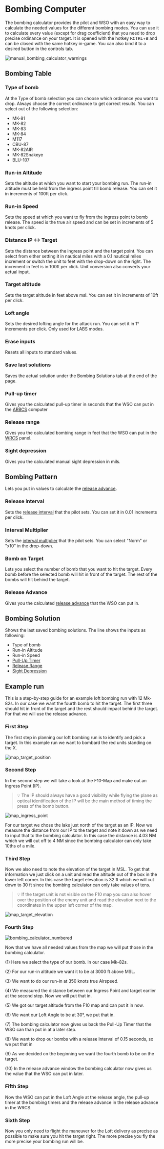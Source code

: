 # Bombing Computer

The bombing calculator provides the pilot and WSO with an easy way to calculate the needed values
for the different bombing modes. You can use it to calculate every value (except for drag
coefficient) that you need to drop precise ordinance on your target. It is opened with the hotkey
<kbd>RCTRL</kbd>+<kbd>B</kbd> and can be closed with the same hotkey in-game. You can also bind it
to a desired button in the controls tab.

![manual_bombing_calculator_warnings](../img/manual_bombing_calculator_warning.jpg)

## Bombing Table

### Type of bomb

At the Type of bomb selection you can choose which ordinance you want to drop. Always choose the
correct ordinance to get correct results. You can select out of the following selection:

- MK-81
- MK-82
- MK-83
- MK-84
- M117
- CBU-87
- MK-82AIR
- MK-82Snakeye
- BLU-107

### Run-in Altitude

Sets the altitude at which you want to start your bombing run. The run-in altitude must be held from
the ingress point till bomb release. You can set it in increments of 100ft per click.

### Run-in Speed

Sets the speed at which you want to fly from the ingress point to bomb release. The speed is the
true air speed and can be set in increments of 5 knots per click.

### Distance IP <-> Target

Sets the distance between the ingress point and the target point. You can select from either setting
it in nautical miles with a 0.1 nautical miles increment or switch the unit to feet with the
drop-down on the right. The increment in feet is in 100ft per click. Unit conversion also converts
your actual input.

### Target altitude

Sets the target altitude in feet above msl. You can set it in increments of 10ft per click.

### Loft angle

Sets the desired lofting angle for the attack run. You can set it in 1° increments per click.
Only used for LABS modes.

### Erase inputs

Resets all inputs to standard values.

### Save last solutions

Saves the actual solution under the Bombing Solutions tab at the end of the page.

### Pull-up timer

Gives you the calculated pull-up timer in seconds that the WSO can put in
the [ARBCS](../systems/weapon_systems/arbcs.md#bombing-timers) computer

### Release range

Gives you the calculated bombing range in feet that the WSO can put in
the [WRCS](../systems/weapon_systems/wrcs.md#release-range-control) panel.

### Sight depression

Gives you the calculated manual sight depression in mils.

## Bombing Pattern

Lets you put in values to calculate
the [release advance](../systems/weapon_systems/wrcs.md#release-advance-control).

### Release Interval

Sets the [release interval](../systems/weapon_systems/awru.md) that the pilot sets. You can set it
in 0.01 increments per click.

### Interval Multiplier

Sets the [interval multiplier](../systems/weapon_systems/awru.md) that the pilot sets. You can
select "Norm" or "x10" in the drop-down.

### Bomb on Target

Lets you select the number of bomb that you want to hit the target. Every bomb before the selected
bomb will hit in front of the target. The rest of the bombs will hit behind the target.

### Release Advance

Gives you the calculated
[release advance](../systems/weapon_systems/wrcs.md#release-advance-control) that the WSO can put
in.

## Bombing Solution

Shows the last saved bombing solutions. The line shows the inputs as following:

- Type of bomb
- Run-in Altitude
- Run-in Speed
- [Pull-Up Timer](../systems/weapon_systems/arbcs.md)
- [Release Range](../systems/weapon_systems/wrcs.md#release-range-control)
- [Sight Depression](../cockpit/pilot/dcsg_controls.md#reticle-depression-knob)

## Example run

This is a step-by-step guide for an example loft bombing run with 12 Mk-82s. In our case we want the
fourth bomb to hit the target. The first three should hit in front of the target and the rest should
impact behind the target. For that we will use the release advance.

### First Step

The first step in planning our loft bombing run is to identify and pick a target. In this example
run we want to bombard the red units standing on the X.

![map_target_position](../img/map_target_position.jpg)

### Second Step

In the second step we will take a look at the F10-Map and make out an Ingress Point (IP).

> 💡 The IP should always have a good visibility while flying the plane as optical identification of
> the IP will be the main method of timing the press of the bomb button.

![map_ingress_point](../img/map_ingress_point.jpg)

For our target we chose the lake just north of the target as an IP. Now we measure the distance from
our IP to the target and note it down as we need to input that to the bombing calculator. In this
case the distance is 4.03 NM which we will cut off to 4 NM since the bombing calculator can only
take 10ths of a mile.

### Third Step

Now we also need to note the elevation of the target in MSL. To get that information we just click
on a unit and read the altitude out of the box in the lower left corner. In this case the target
elevation is 32 ft which we will cut down to 30 ft since the bombing calculator can only take values
of tens.

> 💡 If the target unit is not visible on the F10 map you can also hover over the position of the
> enemy unit and read the elevation next to the coordinates in the upper left corner of the map.

![map_target_elevation](../img/map_target_elevation.jpg)

### Fourth Step

![bombing_calculator_numbered](../img/bombing_calculator_numbered.jpg)

Now that we have all needed values from the map we will put those in the bombing calculator.

(1) Here we select the type of our bomb. In our case Mk-82s.

(2) For our run-in altitude we want it to be at 3000 ft above MSL.

(3) We want to do our run-in at 350 knots true Airspeed.

(4) We measured the distance between our Ingress Point and target earlier at the second step. Now we
will put that in.

(5) We got our target altitude from the F10 map and can put it in now.

(6) We want our Loft Angle to be at 30°, we put that in.

(7) The bombing calculator now gives us back the Pull-Up Timer that the WSO can than put in at a
later step.

(8) We want to drop our bombs with a release Interval of 0.15 seconds, so we put that in

(9) As we decided on the beginning we want the fourth bomb to be on the target.

(10) In the release advance window the bombing calculator now gives us the value that the WSO can
put in later.

### Fifth Step

Now the WSO can put in the Loft Angle at the release angle, the pull-up timer at the bombing timers
and the release advance in the release advance in the WRCS.

### Sixth Step

Now you only need to flight the maneuver for the Loft delivery as precise as possible to make sure
you hit the target right. The more precise you fly the more precise your bombing run will be.